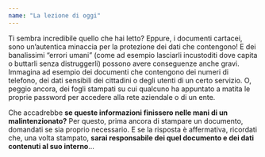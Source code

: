 ```yaml
---
name: "La lezione di oggi"
---
```


Ti sembra incredibile quello che hai letto? Eppure, i documenti cartacei, sono un’autentica minaccia per la protezione dei dati che contengono! E dei banalissimi “errori umani” (come ad esempio lasciarli incustoditi dove capita o buttarli senza distruggerli) possono avere conseguenze anche gravi. Immagina ad esempio dei documenti che contengono dei numeri di telefono, dei dati sensibili dei cittadini o degli utenti di un certo servizio. O, peggio ancora, dei fogli stampati su cui qualcuno ha appuntato a matita le proprie password per accedere alla rete aziendale o di un ente. 

Che accadrebbe **se queste informazioni finissero nelle mani di un malintenzionato?** Per questo, prima ancora di stampare un documento, domandati se sia proprio necessario. E se la risposta è affermativa, ricordati che, una volta stampato, **sarai responsabile dei quel documento e dei dati contenuti al suo interno**...  